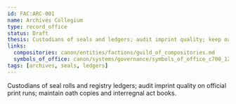 ```yaml
---
id: FAC:ARC-001
name: Archives Collegium
type: record_office
status: Draft
thesis: Custodians of seals and ledgers; audit imprint quality; keep oath copies and interregnal act books.
links:
  compositories: canon/entities/factions/guild_of_compositories.md
  symbols_of_office: canon/systems/governance/symbols_of_office_c700_1200.md
tags: [archives, seals, ledgers]
---
```


Custodians of seal rolls and registry ledgers; audit imprint quality on official print runs; maintain oath copies and interregnal act books.
